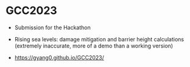 # GCC2023
* Submission for the Hackathon

* Rising sea levels: damage mitigation and barrier height calculations (extremely inaccurate, more of a demo than a working version)

* https://gyang0.github.io/GCC2023/
